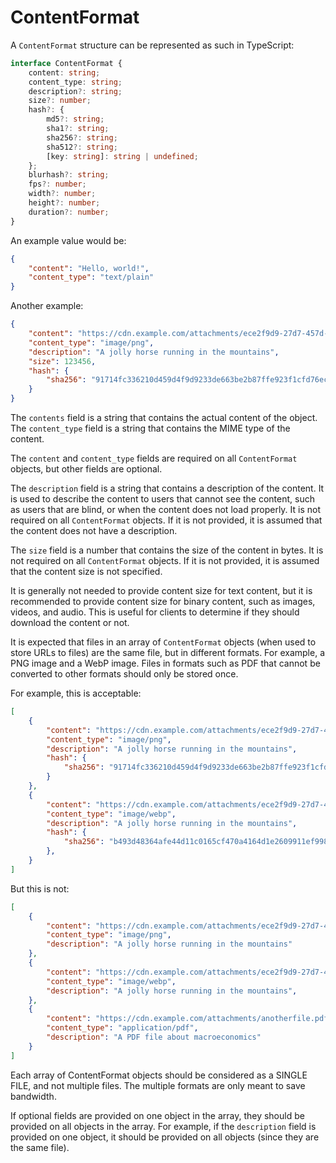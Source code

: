 # ContentFormat

A `ContentFormat` structure can be represented as such in TypeScript:

```ts
interface ContentFormat {
    content: string;
    content_type: string;
    description?: string;
    size?: number;
    hash?: {
        md5?: string;
        sha1?: string;
        sha256?: string;
        sha512?: string;
        [key: string]: string | undefined;
    };
    blurhash?: string;
    fps?: number;
    width?: number;
    height?: number;
    duration?: number;
}
```

An example value would be:
```json
{
    "content": "Hello, world!",
    "content_type": "text/plain"
}
```

Another example:
```json
{
    "content": "https://cdn.example.com/attachments/ece2f9d9-27d7-457d-b657-4ce9172bdcf8.png",
    "content_type": "image/png",
    "description": "A jolly horse running in the mountains",
    "size": 123456,
    "hash": {
        "sha256": "91714fc336210d459d4f9d9233de663be2b87ffe923f1cfd76ece9d06f7c965d"
    }
}
```

The `contents` field is a string that contains the actual content of the object. The `content_type` field is a string that contains the MIME type of the content.

The `content` and `content_type` fields are required on all `ContentFormat` objects, but other fields are optional.

The `description` field is a string that contains a description of the content. It is used to describe the content to users that cannot see the content, such as users that are blind, or when the content does not load properly. It is not required on all `ContentFormat` objects. If it is not provided, it is assumed that the content does not have a description.

The `size` field is a number that contains the size of the content in bytes. It is not required on all `ContentFormat` objects. If it is not provided, it is assumed that the content size is not specified.

It is generally not needed to provide content size for text content, but it is recommended to provide content size for binary content, such as images, videos, and audio. This is useful for clients to determine if they should download the content or not.

It is expected that files in an array of `ContentFormat` objects (when used to store URLs to files) are the same file, but in different formats. For example, a PNG image and a WebP image. Files in formats such as PDF that cannot be converted to other formats should only be stored once.

For example, this is acceptable:
```json
[
    {
        "content": "https://cdn.example.com/attachments/ece2f9d9-27d7-457d-b657-4ce9172bdcf8.png",
        "content_type": "image/png",
        "description": "A jolly horse running in the mountains",
        "hash": {
            "sha256": "91714fc336210d459d4f9d9233de663be2b87ffe923f1cfd76ece9d06f7c965d"
        }
    },
    {
        "content": "https://cdn.example.com/attachments/ece2f9d9-27d7-457d-b657-4ce9172bdcf8.webp",
        "content_type": "image/webp",
        "description": "A jolly horse running in the mountains",
        "hash": {
            "sha256": "b493d48364afe44d11c0165cf470a4164d1e2609911ef998be868d46ade3de4e"
        },
    }
]
```

But this is not:
```json
[
    {
        "content": "https://cdn.example.com/attachments/ece2f9d9-27d7-457d-b657-4ce9172bdcf8.png",
        "content_type": "image/png",
        "description": "A jolly horse running in the mountains"
    },
    {
        "content": "https://cdn.example.com/attachments/ece2f9d9-27d7-457d-b657-4ce9172bdcf8.webp",
        "content_type": "image/webp",
        "description": "A jolly horse running in the mountains",
    },
    {
        "content": "https://cdn.example.com/attachments/anotherfile.pdf",
        "content_type": "application/pdf",
        "description": "A PDF file about macroeconomics"
    }
]
```

Each array of ContentFormat objects should be considered as a SINGLE FILE, and not multiple files. The multiple formats are only meant to save bandwidth.

If optional fields are provided on one object in the array, they should be provided on all objects in the array. For example, if the `description` field is provided on one object, it should be provided on all objects (since they are the same file).